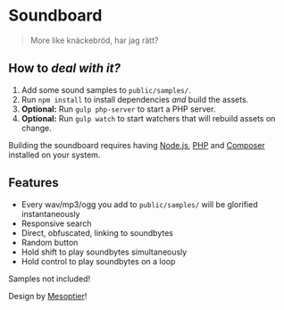 # Soundboard
> More like knäckebröd, har jag rätt?

## How to _deal with it?_
 1. Add some sound samples to `public/samples/`.
 2. Run `npm install` to install dependencies _and_ build the assets.
 3. __Optional:__ Run `gulp php-server` to start a PHP server.
 4. __Optional:__ Run `gulp watch` to start watchers that will rebuild assets on change.

Building the soundboard requires having [Node.js](https://nodejs.org/), [PHP](https://secure.php.net/) and [Composer](https://getcomposer.org/) installed on your system.

## Features
 - Every wav/mp3/ogg you add to `public/samples/` will be glorified instantaneously
 - Responsive search
 - Direct, obfuscated, linking to soundbytes
 - Random button
 - Hold shift to play soundbytes simultaneously
 - Hold control to play soundbytes on a loop

Samples not included!

Design by [Mesoptier](https://github.com/mesoptier)!
